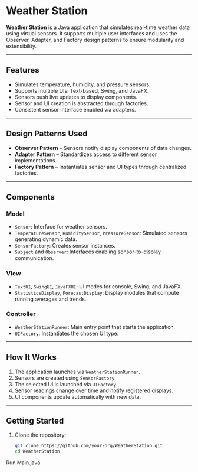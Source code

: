 
# Weather Station

**Weather Station** is a Java application that simulates real-time weather data using virtual sensors. It supports multiple user interfaces and uses the Observer, Adapter, and Factory design patterns to ensure modularity and extensibility.

---

## Features

- Simulates temperature, humidity, and pressure sensors.
- Supports multiple UIs: Text-based, Swing, and JavaFX.
- Sensors push live updates to display components.
- Sensor and UI creation is abstracted through factories.
- Consistent sensor interface enabled via adapters.

---

## Design Patterns Used

- **Observer Pattern** – Sensors notify display components of data changes.
- **Adapter Pattern** – Standardizes access to different sensor implementations.
- **Factory Pattern** – Instantiates sensor and UI types through centralized factories.

---

## Components

### Model

- `Sensor`: Interface for weather sensors.
- `TemperatureSensor`, `HumiditySensor`, `PressureSensor`: Simulated sensors generating dynamic data.
- `SensorFactory`: Creates sensor instances.
- `Subject` and `Observer`: Interfaces enabling sensor-to-display communication.

### View

- `TextUI`, `SwingUI`, `JavaFXUI`: UI modes for console, Swing, and JavaFX.
- `StatisticsDisplay`, `ForecastDisplay`: Display modules that compute running averages and trends.

### Controller

- `WeatherStationRunner`: Main entry point that starts the application.
- `UIFactory`: Instantiates the chosen UI type.

---

## How It Works

1. The application launches via `WeatherStationRunner`.
2. Sensors are created using `SensorFactory`.
3. The selected UI is launched via `UIFactory`.
4. Sensor readings change over time and notify registered displays.
5. UI components update automatically with new data.

---

## Getting Started

1. Clone the repository:
   ```bash
   git clone https://github.com/your-org/WeatherStation.git
   cd WeatherStation
Run Main.java


